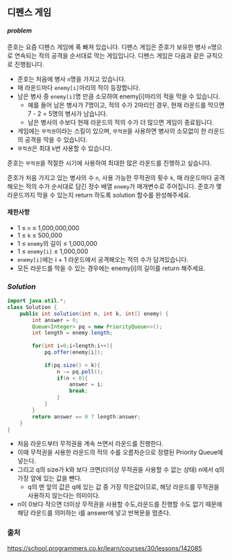## **디펜스 게임**


#### ***problem***
준호는 요즘 디펜스 게임에 푹 빠져 있습니다. 디펜스 게임은 준호가 보유한 병사 `n`명으로 연속되는 적의 공격을 순서대로 막는 게임입니다. 디펜스 게임은 다음과 같은 규칙으로 진행됩니다.

- 준호는 처음에 병사 `n`명을 가지고 있습니다.
- 매 라운드마다 `enemy[i]`마리의 적이 등장합니다.
- 남은 병사 중 `enemy[i]`명 만큼 소모하여 enemy[i]마리의 적을 막을 수 있습니다.
    - 예를 들어 남은 병사가 7명이고, 적의 수가 2마리인 경우, 현재 라운드를 막으면 7 - 2 = 5명의 병사가 남습니다.
    - 남은 병사의 수보다 현재 라운드의 적의 수가 더 많으면 게임이 종료됩니다.
- 게임에는 `무적권`이라는 스킬이 있으며, `무적권`을 사용하면 병사의 소모없이 한 라운드의 공격을 막을 수 있습니다.
- `무적권`은 최대 `k`번 사용할 수 있습니다.

준호는 `무적권`을 적절한 시기에 사용하여 최대한 많은 라운드를 진행하고 싶습니다.

준호가 처음 가지고 있는 병사의 수 `n`, 사용 가능한 무적권의 횟수 `k`, 매 라운드마다 공격해오는 적의 수가 순서대로 담긴 정수 배열 `enemy`가 매개변수로 주어집니다. 준호가 몇 라운드까지 막을 수 있는지 return 하도록 solution 함수를 완성해주세요.



#### **제한사항**
- 1 ≤ `n` ≤ 1,000,000,000
- 1 ≤ `k` ≤ 500,000
- 1 ≤ `enemy`의 길이 ≤ 1,000,000
- 1 ≤ `enemy[i]` ≤ 1,000,000
- `enemy[i]`에는 i + 1 라운드에서 공격해오는 적의 수가 담겨있습니다.
- 모든 라운드를 막을 수 있는 경우에는 enemy[i]의 길이를 return 해주세요.

### ***Solution***
``` java
import java.util.*;
class Solution {
    public int solution(int n, int k, int[] enemy) {
        int answer = 0;
        Queue<Integer> pq = new PriorityQueue<>();
        int length = enemy.length;
        
        for(int i=0;i<length;i++){
            pq.offer(enemy[i]);
            
            if(pq.size() > k){
                n -= pq.poll();
                if(n < 0){
                    answer = i;
                    break;
                }
            }
        }
        return answer == 0 ? length:answer;
    }
}
```
- 처음 라운드부터 무적권을 계속 쓰면서 라운드를 진행한다.
- 이때 무적권을 사용한 라운드의 적의 수를 오름차순으로 정렬된 Priority Queue에 넣는다.
- 그리고 q의 size가 k와 보다 크면(더이상 무적권을 사용할 수 없는 상태) n에서 q의 가장 앞에 있는 값을 뺀다.
    - q의 맨 앞의 값은 q에 있는 값 중 가장 작은값이므로, 해당 라운드를 무적권을 사용하지 않는다는 의미이다.
- n이 0보다 작으면 더이상 무적권을 사용할 수도,라운드를 진행할 수도 없기 때문에 해당 라운드를 의미하는 i를 answer에 넣고 반복문을 멈춘다.


### 출처
https://school.programmers.co.kr/learn/courses/30/lessons/142085